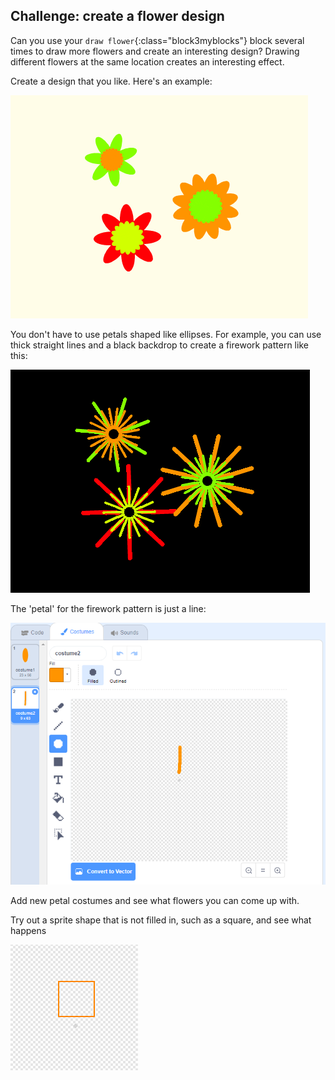 ## Challenge: create a flower design

Can you use your `draw flower`{:class="block3myblocks"} block several times to draw more flowers and create an interesting design? Drawing different flowers at the same location creates an interesting effect.

Create a design that you like. Here's an example:

![skärmdump](images/flower-three.png)

You don't have to use petals shaped like ellipses. For example, you can use thick straight lines and a black backdrop to create a firework pattern like this:

![skärmdump](images/flower-fireworks.png)

The 'petal' for the firework pattern is just a line:

![skärmdump](images/flower-firework-petal.png)

Add new petal costumes and see what flowers you can come up with.

Try out a sprite shape that is not filled in, such as a square, and see what happens

![skärmdump](images/flower-square-petal.png)